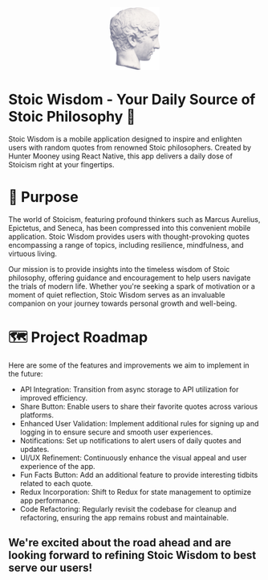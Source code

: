 <!-- ![App Icon](./assets/default_backup.png) -->
<div align='center'>
    <img src='./assets/default_backup.png' width='100'>
</div>

# Stoic Wisdom - Your Daily Source of Stoic Philosophy 📜

Stoic Wisdom is a mobile application designed to inspire and enlighten users with random quotes from renowned Stoic philosophers. Created by Hunter Mooney using React Native, this app delivers a daily dose of Stoicism right at your fingertips.

# 🎯 Purpose
The world of Stoicism, featuring profound thinkers such as Marcus Aurelius, Epictetus, and Seneca, has been compressed into this convenient mobile application. Stoic Wisdom provides users with thought-provoking quotes encompassing a range of topics, including resilience, mindfulness, and virtuous living.

Our mission is to provide insights into the timeless wisdom of Stoic philosophy, offering guidance and encouragement to help users navigate the trials of modern life. Whether you're seeking a spark of motivation or a moment of quiet reflection, Stoic Wisdom serves as an invaluable companion on your journey towards personal growth and well-being.

# 🗺️ Project Roadmap
Here are some of the features and improvements we aim to implement in the future:

* API Integration: Transition from async storage to API utilization for improved efficiency.
* Share Button: Enable users to share their favorite quotes across various platforms.
* Enhanced User Validation: Implement additional rules for signing up and logging in to ensure secure and smooth user experiences.
* Notifications: Set up notifications to alert users of daily quotes and updates.
* UI/UX Refinement: Continuously enhance the visual appeal and user experience of the app.
* Fun Facts Button: Add an additional feature to provide interesting tidbits related to each quote.
* Redux Incorporation: Shift to Redux for state management to optimize app performance.
* Code Refactoring: Regularly revisit the codebase for cleanup and refactoring, ensuring the app remains robust and maintainable.


## We're excited about the road ahead and are looking forward to refining Stoic Wisdom to best serve our users!